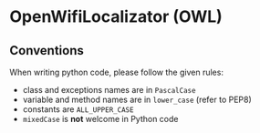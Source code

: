# OpenWifiLocalizator (OWL)

## Conventions

When writing python code, please follow the given rules:

- class and exceptions names are in `PascalCase`
- variable and method names are in `lower_case` (refer to PEP8)
- constants are `ALL_UPPER_CASE`
- `mixedCase` is **not** welcome in Python code

